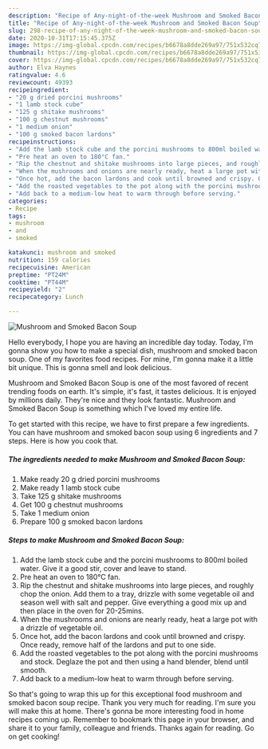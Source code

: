 ```yaml
---
description: "Recipe of Any-night-of-the-week Mushroom and Smoked Bacon Soup"
title: "Recipe of Any-night-of-the-week Mushroom and Smoked Bacon Soup"
slug: 298-recipe-of-any-night-of-the-week-mushroom-and-smoked-bacon-soup
date: 2020-10-31T17:15:45.375Z
image: https://img-global.cpcdn.com/recipes/b6678a8dde269a97/751x532cq70/mushroom-and-smoked-bacon-soup-recipe-main-photo.jpg
thumbnail: https://img-global.cpcdn.com/recipes/b6678a8dde269a97/751x532cq70/mushroom-and-smoked-bacon-soup-recipe-main-photo.jpg
cover: https://img-global.cpcdn.com/recipes/b6678a8dde269a97/751x532cq70/mushroom-and-smoked-bacon-soup-recipe-main-photo.jpg
author: Elva Haynes
ratingvalue: 4.6
reviewcount: 49393
recipeingredient:
- "20 g dried porcini mushrooms"
- "1 lamb stock cube"
- "125 g shitake mushrooms"
- "100 g chestnut mushrooms"
- "1 medium onion"
- "100 g smoked bacon lardons"
recipeinstructions:
- "Add the lamb stock cube and the porcini mushrooms to 800ml boiled water. Give it a good stir, cover and leave to stand."
- "Pre heat an oven to 180°C fan."
- "Rip the chestnut and shitake mushrooms into large pieces, and roughly chop the onion. Add them to a tray, drizzle with some vegetable oil and season well with salt and pepper. Give everything a good mix up and then place in the oven for 20-25mins."
- "When the mushrooms and onions are nearly ready, heat a large pot with a drizzle of vegetable oil."
- "Once hot, add the bacon lardons and cook until browned and crispy. Once ready, remove half of the lardons and put to one side."
- "Add the roasted vegetables to the pot along with the porcini mushrooms and stock. Deglaze the pot and then using a hand blender, blend until smooth."
- "Add back to a medium-low heat to warm through before serving."
categories:
- Recipe
tags:
- mushroom
- and
- smoked

katakunci: mushroom and smoked 
nutrition: 159 calories
recipecuisine: American
preptime: "PT24M"
cooktime: "PT44M"
recipeyield: "2"
recipecategory: Lunch

---
```



![Mushroom and Smoked Bacon Soup](https://img-global.cpcdn.com/recipes/b6678a8dde269a97/751x532cq70/mushroom-and-smoked-bacon-soup-recipe-main-photo.jpg)

Hello everybody, I hope you are having an incredible day today. Today, I'm gonna show you how to make a special dish, mushroom and smoked bacon soup. One of my favorites food recipes. For mine, I'm gonna make it a little bit unique. This is gonna smell and look delicious.

Mushroom and Smoked Bacon Soup is one of the most favored of recent trending foods on earth. It's simple, it's fast, it tastes delicious. It is enjoyed by millions daily. They're nice and they look fantastic. Mushroom and Smoked Bacon Soup is something which I've loved my entire life.




To get started with this recipe, we have to first prepare a few ingredients. You can have mushroom and smoked bacon soup using 6 ingredients and 7 steps. Here is how you cook that.

<!--inarticleads1-->

##### The ingredients needed to make Mushroom and Smoked Bacon Soup:

1. Make ready 20 g dried porcini mushrooms
1. Make ready 1 lamb stock cube
1. Take 125 g shitake mushrooms
1. Get 100 g chestnut mushrooms
1. Take 1 medium onion
1. Prepare 100 g smoked bacon lardons




<!--inarticleads2-->

##### Steps to make Mushroom and Smoked Bacon Soup:

1. Add the lamb stock cube and the porcini mushrooms to 800ml boiled water. Give it a good stir, cover and leave to stand.
1. Pre heat an oven to 180°C fan.
1. Rip the chestnut and shitake mushrooms into large pieces, and roughly chop the onion. Add them to a tray, drizzle with some vegetable oil and season well with salt and pepper. Give everything a good mix up and then place in the oven for 20-25mins.
1. When the mushrooms and onions are nearly ready, heat a large pot with a drizzle of vegetable oil.
1. Once hot, add the bacon lardons and cook until browned and crispy. Once ready, remove half of the lardons and put to one side.
1. Add the roasted vegetables to the pot along with the porcini mushrooms and stock. Deglaze the pot and then using a hand blender, blend until smooth.
1. Add back to a medium-low heat to warm through before serving.




So that's going to wrap this up for this exceptional food mushroom and smoked bacon soup recipe. Thank you very much for reading. I'm sure you will make this at home. There's gonna be more interesting food in home recipes coming up. Remember to bookmark this page in your browser, and share it to your family, colleague and friends. Thanks again for reading. Go on get cooking!

